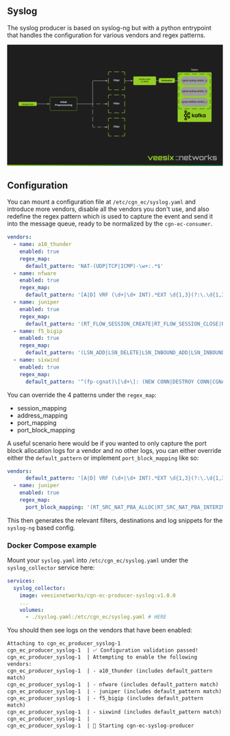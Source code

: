 ## Syslog

The syslog producer is based on syslog-ng but with a python entrypoint that handles the configuration for various vendors and regex patterns.

![Syslog Collector Architecture](../../img/collector_syslog.png)

## Configuration

You can mount a configuration file at `/etc/cgn_ec/syslog.yaml` and introduce more vendors, disable all the vendors you don't use, and also redefine the regex pattern which is used to capture the event and send it into the message queue, ready to be normalized by the `cgn-ec-consumer`.

```yaml
vendors:
  - name: a10_thunder
    enabled: true
    regex_map:
      default_pattern: 'NAT-(UDP|TCP|ICMP)-\w+:.*$'
  - name: nfware
    enabled: true
    regex_map:
      default_pattern: '[A|D] VRF (\d+|\d+ INT).*EXT \d{1,3}(?:\.\d{1,3}){3}.*$'
  - name: juniper
    enabled: true
    regex_map:
      default_pattern: '(RT_FLOW_SESSION_CREATE|RT_FLOW_SESSION_CLOSE|RT_SRC_NAT_PBA_ALLOC|RT_SRC_NAT_PBA_INTERIM|RT_SRC_NAT_PBA_RELEASE)'
  - name: f5_bigip
    enabled: true
    regex_map:
      default_pattern: '(LSN_ADD|LSN_DELETE|LSN_INBOUND_ADD|LSN_INBOUND_DELETE).*$'
  - name: sixwind
    enabled: true
    regex_map:
      default_pattern: '^(fp-cgnat)\[\d+\]: (NEW CONN|DESTROY CONN|CGNAT|USER).*$'
```

You can override the 4 patterns under the `regex_map`:

- session_mapping
- address_mapping
- port_mapping
- port_block_mapping

A useful scenario here would be if you wanted to only capture the port block allocation logs for a vendor and no other logs, you can either override either the `default_pattern` or implement `port_block_mapping` like so:

```yaml
vendors:
      default_pattern: '[A|D] VRF (\d+|\d+ INT).*EXT \d{1,3}(?:\.\d{1,3}){3}.*$'
  - name: juniper
    enabled: true
    regex_map:
      port_block_mapping: '(RT_SRC_NAT_PBA_ALLOC|RT_SRC_NAT_PBA_INTERIM|RT_SRC_NAT_PBA_RELEASE)'
```

This then generates the relevant filters, destinations and log snippets for the `syslog-ng` based config.

### Docker Compose example

Mount your `syslog.yaml` into `/etc/cgn_ec/syslog.yaml` under the `syslog_collector` service here:

```yaml
services:
  syslog_collector:
    image: veesixnetworks/cgn-ec-producer-syslog:v1.0.0
    ...
    volumes:
      - ./syslog.yaml:/etc/cgn_ec/syslog.yaml # HERE
```

You should then see logs on the vendors that have been enabled:

```
Attaching to cgn_ec_producer_syslog-1
cgn_ec_producer_syslog-1  | ✅ Configuration validation passed!
cgn_ec_producer_syslog-1  | Attempting to enable the following vendors:
cgn_ec_producer_syslog-1  | - a10_thunder (includes default_pattern match)
cgn_ec_producer_syslog-1  | - nfware (includes default_pattern match)
cgn_ec_producer_syslog-1  | - juniper (includes default_pattern match)
cgn_ec_producer_syslog-1  | - f5_bigip (includes default_pattern match)
cgn_ec_producer_syslog-1  | - sixwind (includes default_pattern match)
cgn_ec_producer_syslog-1  | 
cgn_ec_producer_syslog-1  | 🚀 Starting cgn-ec-syslog-producer
```